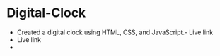 # Digital-Clock
- Created a digital clock using HTML, CSS, and JavaScript.- Live link
- Live link
- 
